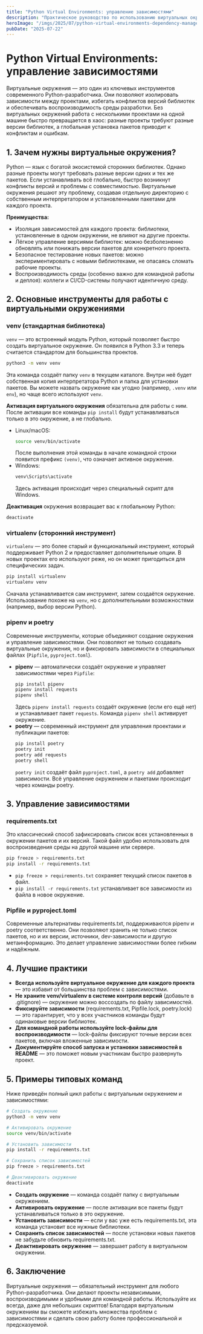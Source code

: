 ```yaml
---
title: "Python Virtual Environments: управление зависимостями"
description: "Практическое руководство по использованию виртуальных окружений в Python: зачем нужны, как создавать, управлять зависимостями и лучшие практики."
heroImage: "/imgs/2025/07/python-virtual-environments-dependency-management.webp"
pubDate: "2025-07-22"
---
```


# Python Virtual Environments: управление зависимостями

Виртуальные окружения — это один из ключевых инструментов современного Python-разработчика. Они позволяют изолировать зависимости между проектами, избегать конфликтов версий библиотек и обеспечивать воспроизводимость среды разработки. Без виртуальных окружений работа с несколькими проектами на одной машине быстро превращается в хаос: разные проекты требуют разные версии библиотек, а глобальная установка пакетов приводит к конфликтам и ошибкам.

## 1. Зачем нужны виртуальные окружения?

Python — язык с богатой экосистемой сторонних библиотек. Однако разные проекты могут требовать разные версии одних и тех же пакетов. Если устанавливать всё глобально, быстро возникнут конфликты версий и проблемы с совместимостью. Виртуальные окружения решают эту проблему, создавая отдельную директорию с собственным интерпретатором и установленными пакетами для каждого проекта.

**Преимущества:**
- Изоляция зависимостей для каждого проекта: библиотеки, установленные в одном окружении, не влияют на другие проекты.
- Лёгкое управление версиями библиотек: можно безболезненно обновлять или понижать версии пакетов для конкретного проекта.
- Безопасное тестирование новых пакетов: можно экспериментировать с новыми библиотеками, не опасаясь сломать рабочие проекты.
- Воспроизводимость среды (особенно важно для командной работы и деплоя): коллеги и CI/CD-системы получают идентичную среду.

## 2. Основные инструменты для работы с виртуальными окружениями

### venv (стандартная библиотека)

`venv` — это встроенный модуль Python, который позволяет быстро создать виртуальное окружение. Он появился в Python 3.3 и теперь считается стандартом для большинства проектов.

```bash
python3 -m venv venv
```

Эта команда создаёт папку `venv` в текущем каталоге. Внутри неё будет собственная копия интерпретатора Python и папка для установки пакетов. Вы можете назвать окружение как угодно (например, `.venv` или `env`), но чаще всего используют `venv`.

**Активация виртуального окружения** обязательна для работы с ним. После активации все команды `pip install` будут устанавливаться только в это окружение, а не глобально.

- Linux/macOS:
  ```bash
  source venv/bin/activate
  ```
  После выполнения этой команды в начале командной строки появится префикс `(venv)`, что означает активное окружение.
- Windows:
  ```cmd
  venv\Scripts\activate
  ```
  Здесь активация происходит через специальный скрипт для Windows.

**Деактивация** окружения возвращает вас к глобальному Python:
```bash
deactivate
```

### virtualenv (сторонний инструмент)

`virtualenv` — это более старый и функциональный инструмент, который поддерживает Python 2 и предоставляет дополнительные опции. В новых проектах его используют реже, но он может пригодиться для специфических задач.

```bash
pip install virtualenv
virtualenv venv
```

Сначала устанавливается сам инструмент, затем создаётся окружение. Использование похоже на `venv`, но с дополнительными возможностями (например, выбор версии Python).

### pipenv и poetry

Современные инструменты, которые объединяют создание окружения и управление зависимостями. Они позволяют не только создавать виртуальные окружения, но и фиксировать зависимости в специальных файлах (`Pipfile`, `pyproject.toml`).

- **pipenv** — автоматически создаёт окружение и управляет зависимостями через `Pipfile`:
  ```bash
  pip install pipenv
  pipenv install requests
  pipenv shell
  ```
  Здесь `pipenv install requests` создаёт окружение (если его ещё нет) и устанавливает пакет `requests`. Команда `pipenv shell` активирует окружение.
- **poetry** — современный инструмент для управления проектами и публикации пакетов:
  ```bash
  pip install poetry
  poetry init
  poetry add requests
  poetry shell
  ```
  `poetry init` создаёт файл `pyproject.toml`, а `poetry add` добавляет зависимости. Всё управление окружением и пакетами происходит через команды poetry.

## 3. Управление зависимостями

### requirements.txt

Это классический способ зафиксировать список всех установленных в окружении пакетов и их версий. Такой файл удобно использовать для воспроизведения среды на другой машине или сервере.

```bash
pip freeze > requirements.txt
pip install -r requirements.txt
```

- `pip freeze > requirements.txt` сохраняет текущий список пакетов в файл.
- `pip install -r requirements.txt` устанавливает все зависимости из файла в новое окружение.

### Pipfile и pyproject.toml

Современные альтернативы requirements.txt, поддерживаются pipenv и poetry соответственно. Они позволяют хранить не только список пакетов, но и их версии, источники, dev-зависимости и другую метаинформацию. Это делает управление зависимостями более гибким и надёжным.

## 4. Лучшие практики

- **Всегда используйте виртуальное окружение для каждого проекта** — это избавит от большинства проблем с зависимостями.
- **Не храните venv/virtualenv в системе контроля версий** (добавьте в .gitignore) — окружение можно воссоздать по файлу зависимостей.
- **Фиксируйте зависимости** (requirements.txt, Pipfile.lock, poetry.lock) — это гарантирует, что у всех участников команды будут одинаковые версии библиотек.
- **Для командной работы используйте lock-файлы для воспроизводимости** — lock-файлы фиксируют точные версии всех пакетов, включая вложенные зависимости.
- **Документируйте способ запуска и установки зависимостей в README** — это поможет новым участникам быстро развернуть проект.

## 5. Примеры типовых команд

Ниже приведён полный цикл работы с виртуальным окружением и зависимостями:

```bash
# Создать окружение
python3 -m venv venv

# Активировать окружение
source venv/bin/activate

# Установить зависимости
pip install -r requirements.txt

# Сохранить список зависимостей
pip freeze > requirements.txt

# Деактивировать окружение
deactivate
```

- **Создать окружение** — команда создаёт папку с виртуальным окружением.
- **Активировать окружение** — после активации все пакеты будут устанавливаться только в это окружение.
- **Установить зависимости** — если у вас уже есть requirements.txt, эта команда установит все нужные библиотеки.
- **Сохранить список зависимостей** — после установки новых пакетов не забудьте обновить requirements.txt.
- **Деактивировать окружение** — завершает работу в виртуальном окружении.

## 6. Заключение

Виртуальные окружения — обязательный инструмент для любого Python-разработчика. Они делают проекты независимыми, воспроизводимыми и удобными для командной работы. Используйте их всегда, даже для небольших скриптов! Благодаря виртуальным окружениям вы сможете избежать множества проблем с зависимостями и сделать свою работу более профессиональной и предсказуемой. 
